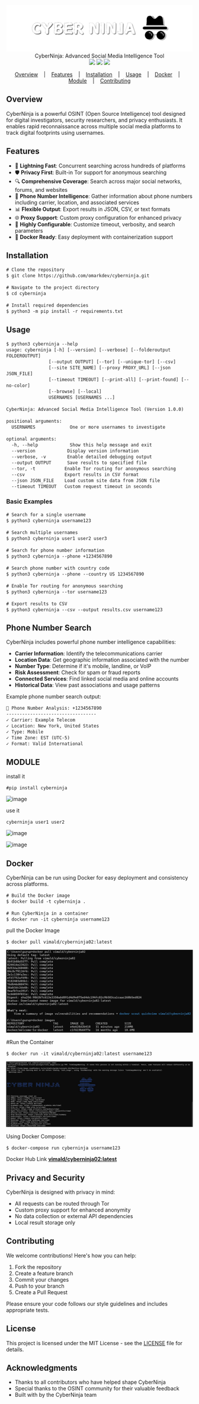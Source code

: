 <p align=center>

  <img src="./img/ban.png"/>

  <br>
  <span>CyberNinja: Advanced Social Media Intelligence Tool</span>
  <br>
  <a target="_blank" href="https://www.python.org/downloads/" title="Python version"><img src="https://img.shields.io/badge/python-%3E=_3.6-green.svg"></a>
  <a target="_blank" href="LICENSE" title="License: MIT"><img src="https://img.shields.io/badge/License-MIT-blue.svg"></a>
  <a target="_blank" href="https://github.com/omarkdev/cyberninja/actions" title="Test Status"><img src="https://img.shields.io/badge/tests-passing-brightgreen.svg"></a>
</p>

<p align="center">
  <a href="#overview">Overview</a>
  &nbsp;&nbsp;&nbsp;|&nbsp;&nbsp;&nbsp;
  <a href="#features">Features</a>
  &nbsp;&nbsp;&nbsp;|&nbsp;&nbsp;&nbsp;
  <a href="#installation">Installation</a>
  &nbsp;&nbsp;&nbsp;|&nbsp;&nbsp;&nbsp;
  <a href="#usage">Usage</a>
  &nbsp;&nbsp;&nbsp;|&nbsp;&nbsp;&nbsp;
  <a href="#docker">Docker</a>
  &nbsp;&nbsp;&nbsp;|&nbsp;&nbsp;&nbsp;
  <a href="#MOUDLE">Module</a>
  &nbsp;&nbsp;&nbsp;|&nbsp;&nbsp;&nbsp;
  <a href="#contributing">Contributing</a>
</p>

## Overview

CyberNinja is a powerful OSINT (Open Source Intelligence) tool designed for digital investigators, security researchers, and privacy enthusiasts. It enables rapid reconnaissance across multiple social media platforms to track digital footprints using usernames.

## Features

- 🚀 **Lightning Fast**: Concurrent searching across hundreds of platforms
- 🛡️ **Privacy First**: Built-in Tor support for anonymous searching
- 🔍 **Comprehensive Coverage**: Search across major social networks, forums, and websites
- 📱 **Phone Number Intelligence**: Gather information about phone numbers including carrier, location, and associated services
- 📊 **Flexible Output**: Export results in JSON, CSV, or text formats
- 🌐 **Proxy Support**: Custom proxy configuration for enhanced privacy
- 🔧 **Highly Configurable**: Customize timeout, verbosity, and search parameters
- 🐳 **Docker Ready**: Easy deployment with containerization support

## Installation

```console
# Clone the repository
$ git clone https://github.com/omarkdev/cyberninja.git

# Navigate to the project directory
$ cd cyberninja

# Install required dependencies
$ python3 -m pip install -r requirements.txt
```

## Usage

```console
$ python3 cyberninja --help
usage: cyberninja [-h] [--version] [--verbose] [--folderoutput FOLDEROUTPUT]
                [--output OUTPUT] [--tor] [--unique-tor] [--csv]
                [--site SITE_NAME] [--proxy PROXY_URL] [--json JSON_FILE]
                [--timeout TIMEOUT] [--print-all] [--print-found] [--no-color]
                [--browse] [--local]
                USERNAMES [USERNAMES ...]

CyberNinja: Advanced Social Media Intelligence Tool (Version 1.0.0)

positional arguments:
  USERNAMES             One or more usernames to investigate

optional arguments:
  -h, --help            Show this help message and exit
  --version            Display version information
  --verbose, -v        Enable detailed debugging output
  --output OUTPUT      Save results to specified file
  --tor, -t           Enable Tor routing for anonymous searching
  --csv               Export results in CSV format
  --json JSON_FILE    Load custom site data from JSON file
  --timeout TIMEOUT   Custom request timeout in seconds
```

### Basic Examples

```console
# Search for a single username
$ python3 cyberninja username123

# Search multiple usernames
$ python3 cyberninja user1 user2 user3

# Search for phone number information
$ python3 cyberninja --phone +1234567890

# Search phone number with country code
$ python3 cyberninja --phone --country US 1234567890

# Enable Tor routing for anonymous searching
$ python3 cyberninja --tor username123

# Export results to CSV
$ python3 cyberninja --csv --output results.csv username123
```

## Phone Number Search

CyberNinja includes powerful phone number intelligence capabilities:

- **Carrier Information**: Identify the telecommunications carrier
- **Location Data**: Get geographic information associated with the number
- **Number Type**: Determine if it's mobile, landline, or VoIP
- **Risk Assessment**: Check for spam or fraud reports
- **Connected Services**: Find linked social media and online accounts
- **Historical Data**: View past associations and usage patterns

Example phone number search output:
```
📱 Phone Number Analysis: +1234567890
----------------------------------
✓ Carrier: Example Telecom
✓ Location: New York, United States
✓ Type: Mobile
✓ Time Zone: EST (UTC-5)
✓ Format: Valid International
```
## MODULE

install it 
```
#pip install cyberninja 
```

![image](https://github.com/user-attachments/assets/0ad71c13-8e55-44af-935c-4becca9d702f)


use it 
```
cyberninja user1 user2

```
![image](https://github.com/user-attachments/assets/4ad7e864-d0a8-4e97-9fdc-067f46c57199)

![image](https://github.com/user-attachments/assets/d40ce7cd-08cb-4894-aceb-a8c7821757c5)


## Docker

CyberNinja can be run using Docker for easy deployment and consistency across platforms.

```console
# Build the Docker image
$ docker build -t cyberninja .

# Run CyberNinja in a container
$ docker run -it cyberninja username123
```
pull the Docker Image
```
$ docker pull vimald/cyberninja02:latest
```
![Docker Pull Image](https://github.com/Vimal007Vimal/CyberNinja/blob/main/img/pull.jpeg)

#Run the Container
```
$ docker run -it vimald/cyberninja02:latest username123
```

![Docker run Image](https://github.com/Vimal007Vimal/CyberNinja/blob/main/img/dcokerrun.jpeg)


Using Docker Compose:
```console
$ docker-compose run cyberninja username123
```

Docker Hub Link
[**vimald/cyberninja02:latest**](https://hub.docker.com/repository/docker/vimald/cyberninja02/general)

## Privacy and Security

CyberNinja is designed with privacy in mind:
- All requests can be routed through Tor
- Custom proxy support for enhanced anonymity
- No data collection or external API dependencies
- Local result storage only

## Contributing

We welcome contributions! Here's how you can help:

1. Fork the repository
2. Create a feature branch
3. Commit your changes
4. Push to your branch
5. Create a Pull Request

Please ensure your code follows our style guidelines and includes appropriate tests.

## License

This project is licensed under the MIT License - see the [LICENSE](LICENSE) file for details.

## Acknowledgments

- Thanks to all contributors who have helped shape CyberNinja
- Special thanks to the OSINT community for their valuable feedback
- Built with by the CyberNinja team
